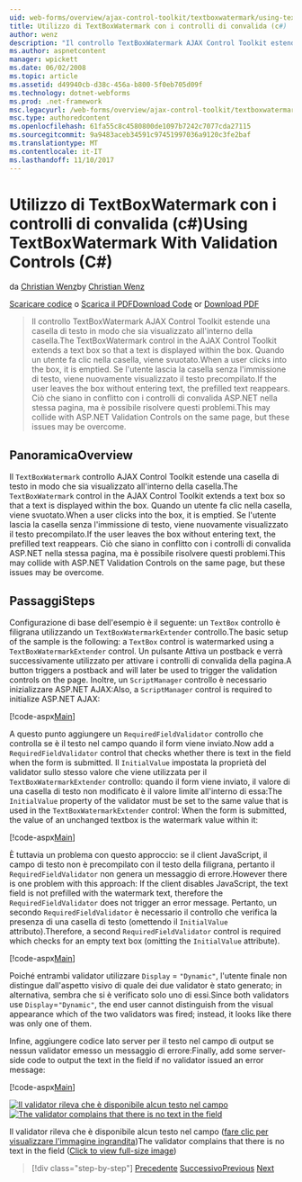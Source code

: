 ```yaml
---
uid: web-forms/overview/ajax-control-toolkit/textboxwatermark/using-textboxwatermark-with-validation-controls-cs
title: Utilizzo di TextBoxWatermark con i controlli di convalida (c#) | Documenti Microsoft
author: wenz
description: "Il controllo TextBoxWatermark AJAX Control Toolkit estende una casella di testo in modo che sia visualizzato all'interno della casella. Quando un utente fa clic nella casella, è possibile..."
ms.author: aspnetcontent
manager: wpickett
ms.date: 06/02/2008
ms.topic: article
ms.assetid: d49940cb-d38c-456a-b800-5f0eb705d09f
ms.technology: dotnet-webforms
ms.prod: .net-framework
msc.legacyurl: /web-forms/overview/ajax-control-toolkit/textboxwatermark/using-textboxwatermark-with-validation-controls-cs
msc.type: authoredcontent
ms.openlocfilehash: 61fa55c8c4580800de1097b7242c7077cda27115
ms.sourcegitcommit: 9a9483aceb34591c97451997036a9120c3fe2baf
ms.translationtype: MT
ms.contentlocale: it-IT
ms.lasthandoff: 11/10/2017
---
```

<a name="using-textboxwatermark-with-validation-controls-c"></a><span data-ttu-id="7b53d-104">Utilizzo di TextBoxWatermark con i controlli di convalida (c#)</span><span class="sxs-lookup"><span data-stu-id="7b53d-104">Using TextBoxWatermark With Validation Controls (C#)</span></span>
====================
<span data-ttu-id="7b53d-105">da [Christian Wenz](https://github.com/wenz)</span><span class="sxs-lookup"><span data-stu-id="7b53d-105">by [Christian Wenz](https://github.com/wenz)</span></span>

<span data-ttu-id="7b53d-106">[Scaricare codice](http://download.microsoft.com/download/9/3/f/93f8daea-bebd-4821-833b-95205389c7d0/TextBoxWatermark2.cs.zip) o [Scarica il PDF](http://download.microsoft.com/download/b/6/a/b6ae89ee-df69-4c87-9bfb-ad1eb2b23373/textboxwatermark2CS.pdf)</span><span class="sxs-lookup"><span data-stu-id="7b53d-106">[Download Code](http://download.microsoft.com/download/9/3/f/93f8daea-bebd-4821-833b-95205389c7d0/TextBoxWatermark2.cs.zip) or [Download PDF](http://download.microsoft.com/download/b/6/a/b6ae89ee-df69-4c87-9bfb-ad1eb2b23373/textboxwatermark2CS.pdf)</span></span>

> <span data-ttu-id="7b53d-107">Il controllo TextBoxWatermark AJAX Control Toolkit estende una casella di testo in modo che sia visualizzato all'interno della casella.</span><span class="sxs-lookup"><span data-stu-id="7b53d-107">The TextBoxWatermark control in the AJAX Control Toolkit extends a text box so that a text is displayed within the box.</span></span> <span data-ttu-id="7b53d-108">Quando un utente fa clic nella casella, viene svuotato.</span><span class="sxs-lookup"><span data-stu-id="7b53d-108">When a user clicks into the box, it is emptied.</span></span> <span data-ttu-id="7b53d-109">Se l'utente lascia la casella senza l'immissione di testo, viene nuovamente visualizzato il testo precompilato.</span><span class="sxs-lookup"><span data-stu-id="7b53d-109">If the user leaves the box without entering text, the prefilled text reappears.</span></span> <span data-ttu-id="7b53d-110">Ciò che siano in conflitto con i controlli di convalida ASP.NET nella stessa pagina, ma è possibile risolvere questi problemi.</span><span class="sxs-lookup"><span data-stu-id="7b53d-110">This may collide with ASP.NET Validation Controls on the same page, but these issues may be overcome.</span></span>


## <a name="overview"></a><span data-ttu-id="7b53d-111">Panoramica</span><span class="sxs-lookup"><span data-stu-id="7b53d-111">Overview</span></span>

<span data-ttu-id="7b53d-112">Il `TextBoxWatermark` controllo AJAX Control Toolkit estende una casella di testo in modo che sia visualizzato all'interno della casella.</span><span class="sxs-lookup"><span data-stu-id="7b53d-112">The `TextBoxWatermark` control in the AJAX Control Toolkit extends a text box so that a text is displayed within the box.</span></span> <span data-ttu-id="7b53d-113">Quando un utente fa clic nella casella, viene svuotato.</span><span class="sxs-lookup"><span data-stu-id="7b53d-113">When a user clicks into the box, it is emptied.</span></span> <span data-ttu-id="7b53d-114">Se l'utente lascia la casella senza l'immissione di testo, viene nuovamente visualizzato il testo precompilato.</span><span class="sxs-lookup"><span data-stu-id="7b53d-114">If the user leaves the box without entering text, the prefilled text reappears.</span></span> <span data-ttu-id="7b53d-115">Ciò che siano in conflitto con i controlli di convalida ASP.NET nella stessa pagina, ma è possibile risolvere questi problemi.</span><span class="sxs-lookup"><span data-stu-id="7b53d-115">This may collide with ASP.NET Validation Controls on the same page, but these issues may be overcome.</span></span>

## <a name="steps"></a><span data-ttu-id="7b53d-116">Passaggi</span><span class="sxs-lookup"><span data-stu-id="7b53d-116">Steps</span></span>

<span data-ttu-id="7b53d-117">Configurazione di base dell'esempio è il seguente: un `TextBox` controllo è filigrana utilizzando un `TextBoxWatermarkExtender` controllo.</span><span class="sxs-lookup"><span data-stu-id="7b53d-117">The basic setup of the sample is the following: a `TextBox` control is watermarked using a `TextBoxWatermarkExtender` control.</span></span> <span data-ttu-id="7b53d-118">Un pulsante Attiva un postback e verrà successivamente utilizzato per attivare i controlli di convalida della pagina.</span><span class="sxs-lookup"><span data-stu-id="7b53d-118">A button triggers a postback and will later be used to trigger the validation controls on the page.</span></span> <span data-ttu-id="7b53d-119">Inoltre, un `ScriptManager` controllo è necessario inizializzare ASP.NET AJAX:</span><span class="sxs-lookup"><span data-stu-id="7b53d-119">Also, a `ScriptManager` control is required to initialize ASP.NET AJAX:</span></span>

[!code-aspx[Main](using-textboxwatermark-with-validation-controls-cs/samples/sample1.aspx)]

<span data-ttu-id="7b53d-120">A questo punto aggiungere un `RequiredFieldValidator` controllo che controlla se è il testo nel campo quando il form viene inviato.</span><span class="sxs-lookup"><span data-stu-id="7b53d-120">Now add a `RequiredFieldValidator` control that checks whether there is text in the field when the form is submitted.</span></span> <span data-ttu-id="7b53d-121">Il `InitialValue` impostata la proprietà del validator sullo stesso valore che viene utilizzata per il `TextBoxWatermarkExtender` controllo: quando il form viene inviato, il valore di una casella di testo non modificato è il valore limite all'interno di essa:</span><span class="sxs-lookup"><span data-stu-id="7b53d-121">The `InitialValue` property of the validator must be set to the same value that is used in the `TextBoxWatermarkExtender` control: When the form is submitted, the value of an unchanged textbox is the watermark value within it:</span></span>

[!code-aspx[Main](using-textboxwatermark-with-validation-controls-cs/samples/sample2.aspx)]

<span data-ttu-id="7b53d-122">È tuttavia un problema con questo approccio: se il client JavaScript, il campo di testo non è precompilato con il testo della filigrana, pertanto il `RequiredFieldValidator` non genera un messaggio di errore.</span><span class="sxs-lookup"><span data-stu-id="7b53d-122">However there is one problem with this approach: If the client disables JavaScript, the text field is not prefilled with the watermark text, therefore the `RequiredFieldValidator` does not trigger an error message.</span></span> <span data-ttu-id="7b53d-123">Pertanto, un secondo `RequiredFieldValidator` è necessario il controllo che verifica la presenza di una casella di testo (omettendo il `InitialValue` attributo).</span><span class="sxs-lookup"><span data-stu-id="7b53d-123">Therefore, a second `RequiredFieldValidator` control is required which checks for an empty text box (omitting the `InitialValue` attribute).</span></span>

[!code-aspx[Main](using-textboxwatermark-with-validation-controls-cs/samples/sample3.aspx)]

<span data-ttu-id="7b53d-124">Poiché entrambi validator utilizzare `Display` = `"Dynamic"`, l'utente finale non distingue dall'aspetto visivo di quale dei due validator è stato generato; in alternativa, sembra che si è verificato solo uno di essi.</span><span class="sxs-lookup"><span data-stu-id="7b53d-124">Since both validators use `Display`=`"Dynamic"`, the end user cannot distinguish from the visual appearance which of the two validators was fired; instead, it looks like there was only one of them.</span></span>

<span data-ttu-id="7b53d-125">Infine, aggiungere codice lato server per il testo nel campo di output se nessun validator emesso un messaggio di errore:</span><span class="sxs-lookup"><span data-stu-id="7b53d-125">Finally, add some server-side code to output the text in the field if no validator issued an error message:</span></span>

[!code-aspx[Main](using-textboxwatermark-with-validation-controls-cs/samples/sample4.aspx)]


<span data-ttu-id="7b53d-126">[![Il validator rileva che è disponibile alcun testo nel campo](using-textboxwatermark-with-validation-controls-cs/_static/image2.png)](using-textboxwatermark-with-validation-controls-cs/_static/image1.png)</span><span class="sxs-lookup"><span data-stu-id="7b53d-126">[![The validator complains that there is no text in the field](using-textboxwatermark-with-validation-controls-cs/_static/image2.png)](using-textboxwatermark-with-validation-controls-cs/_static/image1.png)</span></span>

<span data-ttu-id="7b53d-127">Il validator rileva che è disponibile alcun testo nel campo ([fare clic per visualizzare l'immagine ingrandita](using-textboxwatermark-with-validation-controls-cs/_static/image3.png))</span><span class="sxs-lookup"><span data-stu-id="7b53d-127">The validator complains that there is no text in the field ([Click to view full-size image](using-textboxwatermark-with-validation-controls-cs/_static/image3.png))</span></span>

>[!div class="step-by-step"]
<span data-ttu-id="7b53d-128">[Precedente](using-textboxwatermark-in-a-formview-cs.md)
[Successivo](using-textboxwatermark-in-a-formview-vb.md)</span><span class="sxs-lookup"><span data-stu-id="7b53d-128">[Previous](using-textboxwatermark-in-a-formview-cs.md)
[Next](using-textboxwatermark-in-a-formview-vb.md)</span></span>
